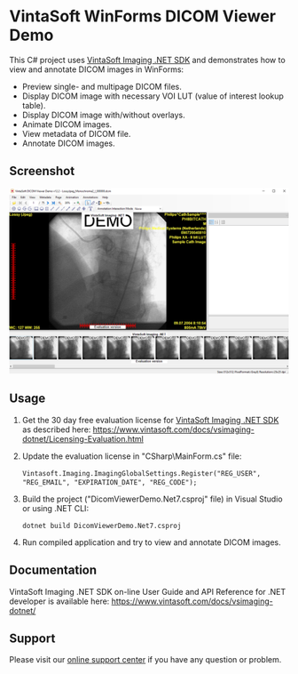 # VintaSoft WinForms DICOM Viewer Demo

This C# project uses <a href="https://www.vintasoft.com/vsimaging-dotnet-index.html">VintaSoft Imaging .NET SDK</a> and demonstrates how to view and annotate DICOM images in WinForms:
* Preview single- and multipage DICOM files.
* Display DICOM image with necessary VOI LUT (value of interest lookup table).
* Display DICOM image with/without overlays.
* Animate DICOM images.
* View metadata of DICOM file.
* Annotate DICOM images.


## Screenshot
<img src="vintasoft-dicom-viewer-demo.png" alt="VintaSoft DICOM Viewer Demo">


## Usage
1. Get the 30 day free evaluation license for <a href="https://www.vintasoft.com/vsimaging-dotnet-index.html" target="_blank">VintaSoft Imaging .NET SDK</a> as described here: <a href="https://www.vintasoft.com/docs/vsimaging-dotnet/Licensing-Evaluation.html" target="_blank">https://www.vintasoft.com/docs/vsimaging-dotnet/Licensing-Evaluation.html</a>

2. Update the evaluation license in "CSharp\MainForm.cs" file:
   ```
   Vintasoft.Imaging.ImagingGlobalSettings.Register("REG_USER", "REG_EMAIL", "EXPIRATION_DATE", "REG_CODE");
   ```

3. Build the project ("DicomViewerDemo.Net7.csproj" file) in Visual Studio or using .NET CLI:
   ```
   dotnet build DicomViewerDemo.Net7.csproj
   ```

4. Run compiled application and try to view and annotate DICOM images.


## Documentation
VintaSoft Imaging .NET SDK on-line User Guide and API Reference for .NET developer is available here: https://www.vintasoft.com/docs/vsimaging-dotnet/


## Support
Please visit our <a href="https://myaccount.vintasoft.com/">online support center</a> if you have any question or problem.
